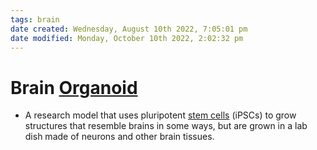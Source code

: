 ```yaml
---
tags: brain
date created: Wednesday, August 10th 2022, 7:05:01 pm
date modified: Monday, October 10th 2022, 2:02:32 pm
---
```


# Brain [Organoid](Organoid.md)
- A research model that uses pluripotent [stem cells](Stem_Cells.md) (iPSCs) to grow structures that resemble brains in some ways, but are grown in a lab dish made of neurons and other brain tissues.

